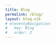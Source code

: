 ```yaml
---
title: Blog
permalink: /blog/
layout: blog.njk
# eleventyNavigation:
#   key: Blog
#   order: 2
---
```

